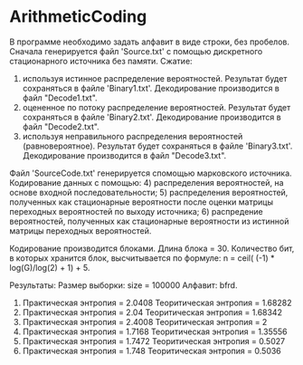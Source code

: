 # ArithmeticCoding

В программе необходимо задать алфавит в виде строки, без пробелов.
Сначала генерируется файл 'Source.txt' с помощью дискретного стационарного источника без памяти. Сжатие:
1) используя истинное распределение вероятностей. Результат будет сохраняться в файле 'Binary1.txt'. Декодирование производится в файл "Decode1.txt". 
2) оцененное по потоку распределение вероятностей. Результат будет сохраняться в файле 'Binary2.txt'. Декодирование производится в файл "Decode2.txt". 
3) используя неправильного распределения вероятностей (равновероятное). Результат будет сохраняться в файле 'Binary3.txt'. Декодирование производится в файл "Decode3.txt". 

Файл 'SourceCode.txt' генерируется  спомощью марковского источника. Кодирование данных с помощью:
4) распределения вероятностей, на основе входной последовательности;
5) распределения вероятностей, полученных как стационарные вероятности после оценки матрицы переходных вероятностей по выходу источника;
6) распредение вероятностей, полученных как стационарные вероятности из истинной матрицы переходных вероятностей.

Кодирование производится блоками. Длина блока = 30. Количество бит, в которых хранится блок, высчитывается по формуле: n = ceil( (-1) * log(G)/log(2) + 1) + 5.

Результаты:
Размер выборки: size = 100000 
Алфавит: bfrd.
1) Практическая энтропия = 2.0408 Теоритическая энтропия = 1.68282
2) Практическая энтропия = 2.04 Теоритическая энтропия = 1.68342
3) Практическая энтропия = 2.4008 Теоритическая энтропия = 2
4) Практическая энтропия = 1.7168 Теоритическая энтропия = 1.35556
5) Практическая энтропия = 1.7472 Теоритическая энтропия = 0.5027
6) Практическая энтропия = 1.748 Теоритическая энтропия = 0.5036
